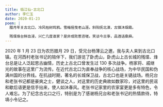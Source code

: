 ```yaml
---
title: 临江仙·古北口
author: 李仁玉
date: 2020-01-23
poem: |
  腊月年关古北口，冷风枯树鸣鸦。雪梅摇曳老山涯。斜阳抚北漠，古镇沐烟霞。

  残堞烽台鲜血浸，兴亡几度谁家？是非成败惹咨嗟。笑谈今古亊，品酒话桑麻。
---
```


2020 年 1 月 23 日为农历腊月 29 日，受兄台杨薄云之邀，我与夫人来到古北口镇。在河西村老张书记的陪伴下，我们游览了卧虎山，卧虎山上古长城的残堞、烽台总是让人泛起思古幽情，历史上古北口曾发生过 130 多次战争。杨家将、戚继光的故事在这里广为流传。在近代古北口为直奉战争的核心战场，为中华民国和伪满州国的分界线。在抗战时期，著名的长城保卫战，古北口也是关键战场。杨兄台和老张书记都是豪爽之士，健谈之人，对这里的历史典故如数家珍，对这里的民谣和歇后语更是信手拈来，使人如沐春风。老张书记家里的农家宴更是多有特色，令人难忘。为了纪念古北口之行，特别是为了感谢杨兄台和老张书记的热情款待，特填小令记之。

